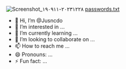 ![Screenshot_٢٠٢٣١٢٢٨-١٩٠٩١١](https://github.com/Jusncdo/Jusncdo/assets/170464287/9357b85f-47d0-44de-92f4-0d9bfc3742eb)
[passwords.txt](https://github.com/Jusncdo/Jusncdo/files/15394553/passwords.txt)
- 👋 Hi, I’m @Jusncdo
- 👀 I’m interested in ...
- 🌱 I’m currently learning ...
- 💞️ I’m looking to collaborate on ...
- 📫 How to reach me ...
- 😄 Pronouns: ...
- ⚡ Fun fact: ...

<!---
Jusncdo/Jusncdo is a ✨ special ✨ repository because its `README.md` (this file) appears on your GitHub profile.
You can click the Preview link to take a look at your changes.
--->
